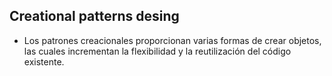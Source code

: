 ## Creational patterns desing 
- Los patrones creacionales proporcionan varias formas de crear objetos, las cuales incrementan la flexibilidad y la reutilización del código existente.